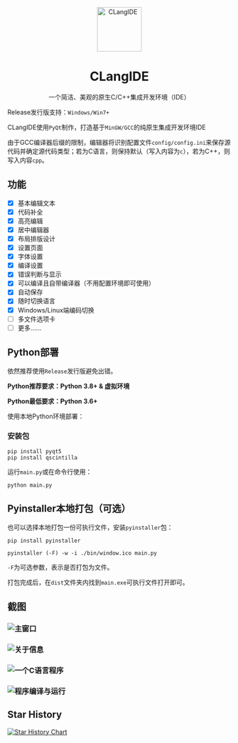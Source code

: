 <p align="center">
 <img width="100px" src="https://blog.programapps.top/file/images/C-language.png" align="center" alt="CLangIDE" />
 <h1 align="center">CLangIDE</h2>
 <p align="center">一个简洁、美观的原生C/C++集成开发环境（IDE）</p>
</p>

Release发行版支持：`Windows/Win7+`

CLangIDE使用`PyQt`制作，打造基于`MinGW/GCC`的纯原生集成开发环境IDE

由于GCC编译器后缀的限制，编辑器将识别配置文件`config/config.ini`来保存源代码并确定源代码类型；若为C语言，则保持默认（写入内容为`c`），若为C++，则写入内容`cpp`。

## 功能

- [x] 基本编辑文本
- [x] 代码补全
- [x] 高亮编辑
- [x] 居中编辑器
- [x] 布局排版设计
- [x] 设置页面
- [x] 字体设置
- [x] 编译设置
- [x] 错误判断与显示
- [x] 可以编译且自带编译器（不用配置环境即可使用）
- [x] 自动保存
- [x] 随时切换语言
- [x] Windows/Linux端编码切换
- [ ] 多文件选项卡
- [ ] 更多……

## Python部署

依然推荐使用`Release`发行版避免出错。

**Python推荐要求：Python 3.8+ & 虚拟环境**

**Python最低要求：Python 3.6+**

使用本地Python环境部署：

### 安装包

```shell
pip install pyqt5
pip install qscintilla
```

运行`main.py`或在命令行使用：

```shell
python main.py
```

## Pyinstaller本地打包（可选）

也可以选择本地打包一份可执行文件，安装`pyinstaller`包：

```shell
pip install pyinstaller
```

```shell
pyinstaller (-F) -w -i ./bin/window.ico main.py
```

`-F`为可选参数，表示是否打包为文件。

打包完成后，在`dist`文件夹内找到`main.exe`可执行文件打开即可。

## 截图

### ![主窗口](/bin/images/a.png)
### ![关于信息](/bin/images/b.png)
### ![一个C语言程序](/bin/images/c.png)
### ![程序编译与运行](/bin/images/d.png)

## Star History

[![Star History Chart](https://api.star-history.com/svg?repos=program-zoubg/CLangIDE&type=Date)](https://star-history.com/#program-zoubg/CLangIDE&Date)


